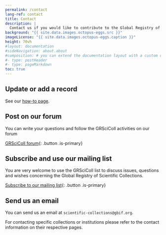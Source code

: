 ```yaml
---
permalink: /contact
lang-ref: contact
title: Contact
description: |
  Contact us if you would like to contribute to the Global Registry of Scientific Collections, enounter any issue or have any question. For contacting specific collections or institutions please refer to the contact information on their respective pages. For contacting specific collections or institutions please refer to the contact information on their respective pages.
background: "{{ site.data.images.octopus-eggs.src }}"
imageLicense: "{{ site.data.images.octopus-eggs.caption }}"
height: 70vh
#layout: documentation
#sideNavigation: about.about
#composition: # you can extend the documentation layout with a custom composition
#- type: postHeader
#- type: pageMarkdown
toc: true
---
```


## Update or add a record

See our [how-to page](/how-to).

## Post on our forum

You can write your questions and follow the GRSciColl activities on our forum

[GRSciColl forum](https://discourse.gbif.org/c/grscicoll){: .button .is-primary}
## Subscribe and use our mailing list

You are very welcome to use the GRSciColl list to discuss issues, questions and wishes concerning the Global Registry of Scientific Collections.

[Subscribe to our mailing list](https://lists.gbif.org/mailman/listinfo/scientific-collections){: .button .is-primary}

## Send us an email

You can send us an email at `scientific-collections@gbif.org`.

For contacting specific collections or institutions please refer to the contact information on their respective pages.
